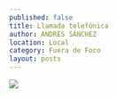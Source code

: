 ```yaml
---
published: false
title: Llamada telefónica
author: ANDRÉS SÁNCHEZ
location: Local
category: Fuera de Foco
layout: posts
---
```


![](http://i.imgur.com/u7WLpGhm.jpg)
